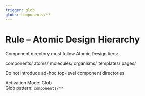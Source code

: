 ```yaml
---
trigger: glob
globs: components/**
---
```


# Rule – Atomic Design Hierarchy

Component directory must follow Atomic Design tiers:

components/
atoms/
molecules/
organisms/
templates/
pages/


Do not introduce ad-hoc top-level component directories.

Activation Mode: Glob  
Glob pattern: `components/**`